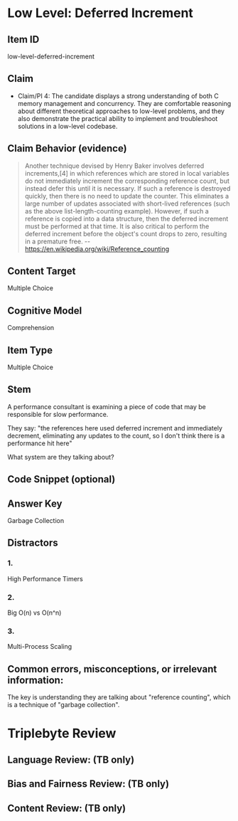 # Low Level: Deferred Increment


## Item ID
low-level-deferred-increment


## Claim

-   Claim/PI 4: The candidate displays a strong understanding of both C memory management and concurrency. They are comfortable reasoning about different theoretical approaches to low-level problems, and they also demonstrate the practical ability to implement and troubleshoot solutions in a low-level codebase.


## Claim Behavior (evidence)

> Another technique devised by Henry Baker involves deferred increments,[4] in which references which are stored in local variables do not immediately increment the corresponding reference count, but instead defer this until it is necessary. If such a reference is destroyed quickly, then there is no need to update the counter. This eliminates a large number of updates associated with short-lived references (such as the above list-length-counting example). However, if such a reference is copied into a data structure, then the deferred increment must be performed at that time. It is also critical to perform the deferred increment before the object's count drops to zero, resulting in a premature free.
-- https://en.wikipedia.org/wiki/Reference_counting


## Content Target
Multiple Choice


## Cognitive Model
Comprehension


## Item Type
Multiple Choice


## Stem
A performance consultant is examining a piece of code that may be responsible for slow performance.

They say:
"the references here used deferred increment and immediately decrement,
eliminating any updates to the count,
so I don't think there is a performance hit here"

What system are they talking about?

## Code Snippet (optional)



## Answer Key
Garbage Collection


## Distractors
### 1.
High Performance Timers


### 2.
Big O(n) vs O(n^n)


### 3.
Multi-Process Scaling


## Common errors, misconceptions, or irrelevant information:

The key is understanding they are talking about "reference counting", which is a technique of "garbage collection".

# Triplebyte Review


## Language Review: (TB only)


## Bias and Fairness Review: (TB only)


## Content Review: (TB only)

